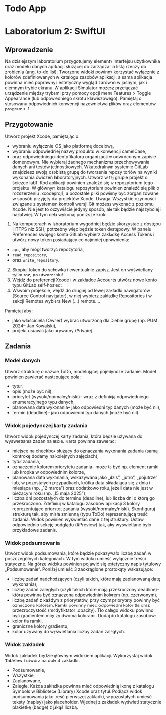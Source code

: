 # Todo App

# Laboratorium 2: SwiftUI
## Wprowadzenie
 Na dzisiejszym laboratorium przygotujemy elementy interfejsu użytkownika oraz modelu
 danych aplikacji służącej do zarządzania listą rzeczy do zrobienia (ang. to-do list).
 Tworzone widoki powinny korzystać wyłącznie z kolorów zdefiniowanych w katalogu
 zasobów aplikacji, a sama aplikacja powinna mieć poprawny i estetyczny wygląd zarówno
 w jasnym, jak i ciemnym trybie ekranu. W aplikacji Simulator możesz przełączać
 urządzenie między trybami przy pomocy opcji menu Features > Toggle Appearance (lub
 odpowiedniego skrótu klawiszowego).
 Pamiętaj o stosowanu odpowiednich konwencji nazewnictwa plików oraz elementów
 programu.
 1
## Przygotowanie
 Utwórz projekt Xcode, pamiętając o:
 - wybraniu wyłącznie iOS jako platformę docelową,
 - wybraniu odpowiedniej nazwy produktu w konwencji camelCase,
 - oraz odpowiedniego identyfikatora organizacji w odwróconym zapisie domenowym.
 Nie wybieraj żadnego mechanizmu przechowywania danych ani testów jednostkowych.
 Wkatedralnym systemie GitLab znajdziesz swoją osobistą grupę do tworzenia repozy
toriów na wyniki wykonania ćwiczeń laboratoryjnych.
 Utwórz w tej grupie projekt o ścieżce lab1. Kod aplikacji powinien znaleźć się w
 repozytorium tego projektu. W głównym katalogu repozytorium powinien znaleźć się
 plik o rozszerzeniu .xcodeproj1, a pozostałe pliki powinny być zorganizowane w sposób
 przyjęty dla projektów Xcode.
 Uwaga: Wszystkie czynności związane z systemem kontroli wersji Git możesz wykonać
 z poziomu Xcode. Nie jest to oczywiście jedyny sposób, ale tak będzie najszybciej i
 najłatwiej. W tym celu wykonaj poniższe kroki.
1. Na komputerach w laboratorium wygodniej będzie skorzystać z dostępu HTTPS
 niż SSH, potrzebny więc będzie token dostępowy. W panelu Preferences swojego
 konta GitLab wybierz zakładkę Access Tokens i utwórz nowy token posiadający co
 najmniej uprawnienia:
- `api`, aby mógł tworzyć repozytoria,
- `read_repository`,
- oraz `write_repository`.
2. Skopiuj token do schowka i ewentualnie zapisz. Jest on wyświetlany tylko raz, po
 utworzeniu!
3. Wejdź do preferencji Xcode i w zakładce Accounts utwórz nowe konto typu GitLab
 self-hosted:
4. Wswoim projekcie, wejdź do drugiej od lewej zakładki nawigatorów (Source Control
 navigator), w niej wybierz zakładkę Repositories i w sekcji Remotes wybierz New
 (...) remote.... 

Pamiętaj aby:
 - jako właściciela (Owner) wybrać utworzoną dla Ciebie grupę (np. PUM 2024– Jan Kowalski),
 - projekt ustawić jako prywatny (Private).


 ## Zadania
 ### Model danych
 Utwórz strukturę o nazwie ToDo, modelującej pojedyncze zadanie. Model powinien
 zawierać następujące pola:
 - tytuł,
 - opis (może być nil),
 - priorytet (wysoki/normalny/niski)– wraz z definicją odpowiedniego enumeracyjnego
 typu danych,
 - planowana data wykonania– jako odpowiedni typ danych (może być nil),
 - termin (deadline)– jako odpowiedni typ danych (może być nil).

### Widok pojedynczej karty zadania
 Utwórz widok pojedynczej karty zadania, która będzie używana do wyświetlania zadań
 na liście. Karta powinna zawierać:
 - miejsce na checkbox służący do oznaczania wykonania zadania (samą kontrokę
 dodamy na kolejnych zajęciach),
 - tytuł zadania,
 - oznaczenie kolorem priorytetu zadania– moze to być np. element ramki lub kropka
 w odpowiednim kolorze,
 - planowana data wykonania, wskazywana jako „dziś”, „jutro”, „pojutrze” lub, w
 pozostałych przypadkach, krótka data składająca się z dnia i miesiąca (np. „12
 marca”) oraz dodatkowo roku, jeżeli data nie jest w bieżącym roku (np. „15 maja
 2025”),
 - liczba dni pozostałych do terminu (deadline), lub liczba dni o którą go przekroczono.
 Zdefiniuj w katalogu zasobów aplikacji 3 kolory reprezentujące priorytet zadania
 (wysoki/normalny/niski).
 Skonfiguruj strukturę tak, aby miała zmienną (typu ToDo) reprezentującą treść zadania.
 Widok powinien wyświetlać dane z tej struktury. Ustaw odpowiednio sekcję podglądu
 (#Preview) tak, aby wyświetlane było przykładowe zadanie.
 ### Widok podsumowania
 Utwórz widok podsumowania, które będzie pokazywało liczbę zadań w poszczególnych
 kategoriach. W tym widoku umieść wyłącznie treści statyczne.
 Na górze widoku powinien pojawić się estetyczny napis tytułowy „Podsumowanie”.
 Poniżej umieść 3 zaokrąglone prostokąty wskazujące:
 - liczbę zadań nadchodzących (czyli takich, które mają zaplanowaną datę wykonania),
 - liczbę zadań zaległych (czyli takich które mają przekroczony deadline)– która
 powinna być oznaczona odpowiednim kolorem (np. czerwonym),
 - liczbę zadań z każdym z priorytetów, przy czym priorytety powinny być oznaczone
 kolorem.
 Ramki powinny mieć odpowiedni kolor tła oraz przezroczystość (modyfiktator .opacity).
 Tło całego widoku powinno być gradientem między dwoma kolorami.
 Dodaj do katalogu zasobów:
 - kolor tła ramki,
 - graniczne kolory gradientu,
 - kolor używany do wyświetlania liczby zadań zaległych.

### Widok zakładek
 Widok zakładek będzie głównym widokiem aplikacji. Wykorzystaj widok TabView i
 utwórz na dole 4 zakładki:
 - Podsumowanie,
 - Wszystkie,
 - Zaplanowane,
 - Zaległe.
 Każda zakładka powinna mieć odpowiednią ikonę z katalogu Symbols w Bibliotece
 (Library) Xcode oraz tytuł. Podłącz widok podsumowania jako treść pierwszej zakladki,
 w pozostałych umieść teksty (napisy) jako placeholder.
 Wjednej z zakładek wyświetl statycznie plakietkę (badge) z jakąś liczbą.